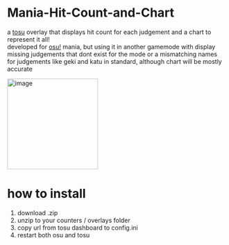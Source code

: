 # Mania-Hit-Count-and-Chart
a [tosu](https://github.com/kotrikd/tosu/) overlay that displays hit count for each judgement and a chart to represent it all!   
developed for [osu!](https://osu.ppy.sh) mania, but using it in another gamemode with display missing judgements that dont exist for the mode or a mismatching names for judgements like geki and katu in standard, although chart will be mostly accurate

<img width="209" alt="image" src="https://github.com/breadles5/Mania-Hit-Count-and-Chart/assets/101068519/3362a502-7f83-47de-af89-1c46200e80d5">

# how to install
1. download .zip
2. unzip to your counters / overlays folder
3. copy url from tosu dashboard to config.ini
4. restart both osu and tosu
